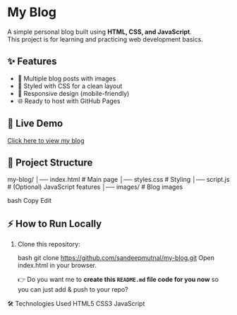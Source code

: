 # My Blog

A simple personal blog built using **HTML, CSS, and JavaScript**.  
This project is for learning and practicing web development basics.

## ✨ Features
- 📝 Multiple blog posts with images
- 🎨 Styled with CSS for a clean layout
- 📱 Responsive design (mobile-friendly)
- 🌐 Ready to host with GitHub Pages

## 🚀 Live Demo
[Click here to view my blog](https://sandeepmutnal.github.io/my-blog/)

## 📂 Project Structure
my-blog/
│── index.html # Main page
│── styles.css # Styling
│── script.js # (Optional) JavaScript features
│── images/ # Blog images

bash
Copy
Edit

## ⚡ How to Run Locally
1. Clone this repository:

   bash
   git clone https://github.com/sandeepmutnal/my-blog.git
   Open index.html in your browser.

   👉 Do you want me to **create this `README.md` file code for you now** so you can just add & push to your repo?

🛠️ Technologies Used
HTML5
CSS3
JavaScript

